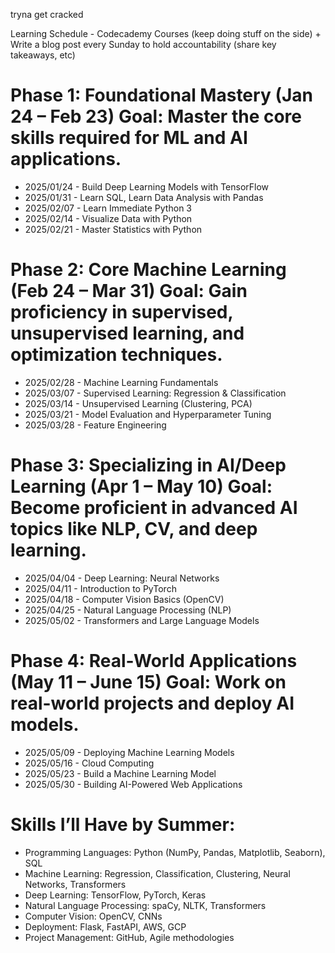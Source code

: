 tryna get cracked

Learning Schedule - Codecademy Courses (keep doing stuff on the side) + Write a blog post every Sunday to hold accountability (share key takeaways, etc)

Phase 1: Foundational Mastery (Jan 24 – Feb 23)
Goal: Master the core skills required for ML and AI applications.
=
- 2025/01/24 - Build Deep Learning Models with TensorFlow 
- 2025/01/31 - Learn SQL, Learn Data Analysis with Pandas
- 2025/02/07 - Learn Immediate Python 3
- 2025/02/14 - Visualize Data with Python
- 2025/02/21 - Master Statistics with Python


Phase 2: Core Machine Learning (Feb 24 – Mar 31)
Goal: Gain proficiency in supervised, unsupervised learning, and optimization techniques.
=
- 2025/02/28 - Machine Learning Fundamentals
- 2025/03/07 - Supervised Learning: Regression & Classification
- 2025/03/14 - Unsupervised Learning (Clustering, PCA)
- 2025/03/21 - Model Evaluation and Hyperparameter Tuning
- 2025/03/28 - Feature Engineering

Phase 3: Specializing in AI/Deep Learning (Apr 1 – May 10)
Goal: Become proficient in advanced AI topics like NLP, CV, and deep learning.
=
- 2025/04/04 - Deep Learning: Neural Networks
- 2025/04/11 - Introduction to PyTorch
- 2025/04/18 - Computer Vision Basics (OpenCV)
- 2025/04/25 - Natural Language Processing (NLP)
- 2025/05/02 - Transformers and Large Language Models


Phase 4: Real-World Applications (May 11 – June 15)
Goal: Work on real-world projects and deploy AI models.
=
- 2025/05/09 - Deploying Machine Learning Models
- 2025/05/16 - Cloud Computing
- 2025/05/23 - Build a Machine Learning Model
- 2025/05/30 - Building AI-Powered Web Applications

Skills I’ll Have by Summer:
=
- Programming Languages: Python (NumPy, Pandas, Matplotlib, Seaborn), SQL
- Machine Learning: Regression, Classification, Clustering, Neural Networks, Transformers
- Deep Learning: TensorFlow, PyTorch, Keras
- Natural Language Processing: spaCy, NLTK, Transformers
- Computer Vision: OpenCV, CNNs
- Deployment: Flask, FastAPI, AWS, GCP
- Project Management: GitHub, Agile methodologies
 



